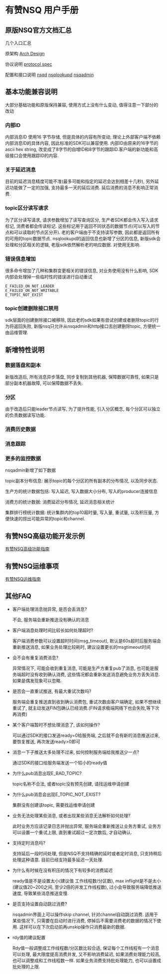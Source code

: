 # 有赞NSQ 用户手册

## 原版NSQ官方文档汇总
几个入口汇总

原架构
[Arch Design](http://nsq.io/overview/design.html)

协议说明
[protocol spec](http://nsq.io/clients/tcp_protocol_spec.html)

配置和接口说明
[nsqd](http://nsq.io/components/nsqd.html)
[nsqlookupd](http://nsq.io/components/nsqlookupd.html)
[nsqadmin](http://nsq.io/components/nsqadmin.html)


## 基本功能兼容说明

大部分基础功能和原版保持兼容, 使用方式上没有什么变动, 值得注意一下部分的改动
### 内部ID
内部消息ID 使用16 字节存储, 但是具体的内容有所变动, 理论上外部客户端不依赖内部消息ID的具体内容, 因此标准的SDK可以兼容使用. 内部ID由原来的16字节的ascii hex string, 改变成了8字节的自增ID和8字节的跟踪ID.客户端的新功能和高级接口会使用跟踪ID的内容.

### 关于延迟消息
目前的延迟消息精度可能不准(最多可能和指定的延迟会达到相差十几秒), 另外延迟功能做了一定的加强, 支持最多一天的延后消费. 延后消费的消息不影响正常消费.

### topic区分读写请求
为了区分读写请求, 请求参数增加了读写查询区分, 生产者SDK都会传入写入请求标记, 消费者都会传读标记. 这些标记用于返回不同状态的数据节点(可以写入的节点和可以读取的节点区分开). 老的客户端由于不支持读写参数, 因此都是返回所有的可用的topic数据节点.
nsqlookupd的返回信息也新增了分区的信息, 新版sdk会处理和分区相关的逻辑, 老版sdk依然解析老的响应数据. 对使用无影响.

### 错误信息增加
很多命令增加了几种和集群变更相关的错误信息, 对业务使用没有什么影响, SDK内部会处理掉一些临时性的错误进行自动重试
```
E_FAILED_ON_NOT_LEADER
E_FAILED_ON_NOT_WRITABLE
E_TOPIC_NOT_EXIST
```

### topic创建删除接口禁用
sdk层面的创建删除接口被移除, 因此老的sdk如果有尝试创建或者删除topic的行为将返回失败, 新版nsq只允许从nsqadmin和http接口去创建删除topic, 方便统一由运维管理.

## 新增特性说明

### 数据落盘和副本
新版改造后, 所有消息异步落盘, 同步复制到其他机器, 保障数据可靠性, 如果只是部分副本机器故障, 可以保障数据不丢失.

### 分区
由于改造后只能leader节点读写, 为了提升性能, 引入分区概念, 每个分区可以独立的负责数据读写功能.

### 消费历史数据

### 消息跟踪

### 更多的监控数据
nsqadmin新增了如下数据

topic副本分布信息: 展示topic的每个分区的所有副本的分布情况, 以及同步状态.

生产方的统计数据包括: 写入延迟, 写入数据大小分布, 写入的producer连接信息

消费方的统计数据: 消费延迟分布情况, 延迟消息相关统计

集群排行榜统计数据: 统计集群内的top10超时量, 写入量, 重试量, 以及积压量, 方便快速的捞出可能异常的topic和channel.


## 有赞NSQ高级功能开发示例

[有赞NSQ高级功能指南](Advanced-usage-reference.md)


## 有赞NSQ运维事项

[有赞NSQ运维指南](nsq-operation-reference.md)

## 其他FAQ

- 客户端处理消息抛异常, 是否会丢消息?

  不会, 服务端会重新推送没有确认的消息
- 客户端消息处理时间比较长如何处理超时?

  客户端消费参数可以设置超时时间(msg_timeout), 默认是60s超时后服务端会重新推送消息, 如果业务处理比较耗时, 建议设置更长的msgtimeout时间
- 会不会有重复消费消息?

  异常情况下, 可能会收到重复消息, 可能是生产方重复pub了消息, 也可能是服务端超时没有收到确认消费, 这些情况都会重新发送消息避免业务方丢失消息. 如果是偶发现象可以忽略.
- 是否会一直重试推送, 有最大重试次数吗?

  服务端会重复推送直到收到确认消费包, 重试次数由客户端确定, 如果不想继续重试了, 就主动发送FIN包确认已经消费.(FIN请求极端网络下也会失败,等下次再消费)
- 某个客户端暂时不想处理消息了, 该如何操作?

  可以通过SDK的接口发送ready=0给服务端, 之后就不会有新的消息推送过来, 要恢复推送, 再次发送ready>0即可
- 消息一下子推送太多处理不过来, 如何控制服务端给我推送少一点?

  通过SDK的接口给服务端发送一个较小的ready值

- 为什么pub消息出现E_BAD_TOPIC?

  topic名称不合法, 或者topic没有预先创建, 请找运维申请创建
- 为什么pub消息会出现E_TOPIC_NOT_EXIST?

  集群没有创建该topic, 需要找运维申请创建
- 业务无法处理某些消息, 或者出现某些消息无法解析如何处理?

  此时业务方应该记录日志并抛出异常, 服务端会重新推送让业务方重试, 业务方可以设置一个重试上限, 直到重试超过一定次数后, 才自动确认.
- 支持定时消息吗?

  支持延后一段时间处理, 但是NSQ不支持精确的延时或者定时消息, 只支持稍后处理这种语意. 目前已经支持最多延迟一天处理.
- 为什么有时候在没有积压的情况下有较多的消费延迟

  ready值是不是设置太小(建议值 工作线程数/分区数), max inflight是不是太小(建议值20~200之间, 至少2倍的并发工作线程数), 过小会导致服务端降低推送速度, 导致某些消息推送变慢.
- 是否支持设置自动跳过消费?

  nsqadmin界面上可以操作skip channel, 针对channel自动跳过消费. 适用于某些情况下, 只需要在启动时进行消费, 停掉后不需要消费老的数据的情况下使用. 这样可以在下次启动前再unskip操作只消费最新的数据.
- rdy值的建议配置

  Rdy值一般调整成工作线程数/分区数比较合适, 保证每个工作线程有一个消息可以处理, 最大限度提高消费并发, 又不影响消费延迟, 如果消费处理能力较高, 也可以调整成和工作线程数一样. 如果业务消费支持批处理能力, 也可以设置成批处理的上限.
